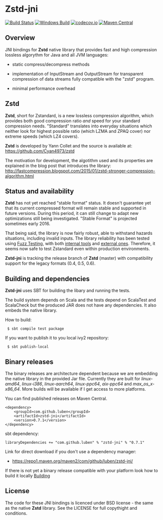 Zstd-jni
========

[![Build Status](https://api.travis-ci.org/luben/zstd-jni.svg)](https://travis-ci.org/luben/zstd-jni)
[![Windows Build](https://ci.appveyor.com/api/projects/status/qs6j4n9t3bsi5p4w/branch/master?svg=true)](https://ci.appveyor.com/project/luben/zstd-jni)
[![codecov.io](http://codecov.io/github/luben/zstd-jni/coverage.svg?branch=master)](http://codecov.io/github/luben/zstd-jni?branch=master)
[![Maven Central](https://img.shields.io/maven-central/v/com.github.luben/zstd-jni.svg)](https://maven-badges.herokuapp.com/maven-central/com.github.luben/zstd-jni)

Overview
--------

JNI bindings for **Zstd** native library that provides fast and high
compression lossless algorythm for Java and all JVM languages:

* static compress/decompress methods

* implementation of InputStream and OutputStream for transparent compression
of data streams fully compatible with the "zstd" program.

* minimal performance overhead

Zstd
----

**Zstd**, short for Zstandard, is a new lossless compression algorithm, which
provides both good compression ratio _and_ speed for your standard compression
needs. "Standard" translates into everyday situations which neither look for
highest possible ratio (which LZMA and ZPAQ cover) nor extreme speeds (which
LZ4 covers).

**Zstd** is developed by Yann Collet and the source is available at:
https://github.com/Cyan4973/zstd

The motivation for development, the algotithm used and its properties are
explained in the blog post that introduces the library:
http://fastcompression.blogspot.com/2015/01/zstd-stronger-compression-algorithm.html

Status and availability
-----------------------

**Zstd** has not yet reached "stable format" status. It doesn't guarantee yet
that its current compressed format will remain stable and supported in future
versions. During this period, it can still change to adapt new optimizations
still being investigated. "Stable Format" is projected sometimes early 2016.

That being said, the library is now fairly robust, able to withstand hazards
situations, including invalid inputs. The library reliability has been tested
using [Fuzz Testing](https://en.wikipedia.org/wiki/Fuzz_testing), with both
[internal tools](programs/fuzzer.c) and [external ones](http://lcamtuf.coredump.cx/afl).
Therefore, it seems now safe to test Zstandard even within production
environments.

**Zstd-jni** is tracking the release branch of **Zstd** (master) with
compatibility support for the legacy formats (0.4, 0.5, 0.6).

Building and dependencies
-------------------------

**Zstd-jni** uses SBT for building the libary and running the tests.

The build system depends on Scala and the tests depend on ScalaTest and
ScalaCheck but the produced JAR does not have any dependencies. It also
embeds the native library.

How to build:

```
 $ sbt compile test package
```

If you want to publish it to you local ivy2 repository:

```
 $ sbt publish-local
```

Binary releases
---------------

The binary releases are architecture dependent because we are embedding the
native library in the provided Jar file. Currently they are built for
*linux-amd64*, *linux-i386*, *linux-aarch64*, *linux-ppc64*, *aix-ppc64*
and *max_os_x-x86_64*. More builds will be available if I get access to more
platforms.

You can find published releases on Maven Central.

    <dependency>
        <groupId>com.github.luben</groupId>
        <artifactId>zstd-jni</artifactId>
        <version>0.7.1</version>
    </dependency>

sbt dependency:

    libraryDependencies += "com.github.luben" % "zstd-jni" % "0.7.1"

Link for direct download if you don't use a dependency manager:

 - https://repo1.maven.org/maven2/com/github/luben/zstd-jni/

If there is not yet a binary release compatible with your platform look how
to build it locally [Building](#building-and-dependencies)

License
-------

The code for these JNI bindings is licenced under BSD license - the same as
the native **Zstd** library. See the LICENSE for full copythight and
conditions.

